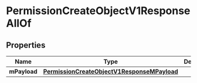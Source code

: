 

# PermissionCreateObjectV1ResponseAllOf

## Properties

Name | Type | Description | Notes
------------ | ------------- | ------------- | -------------
**mPayload** | [**PermissionCreateObjectV1ResponseMPayload**](PermissionCreateObjectV1ResponseMPayload.md) |  | 




